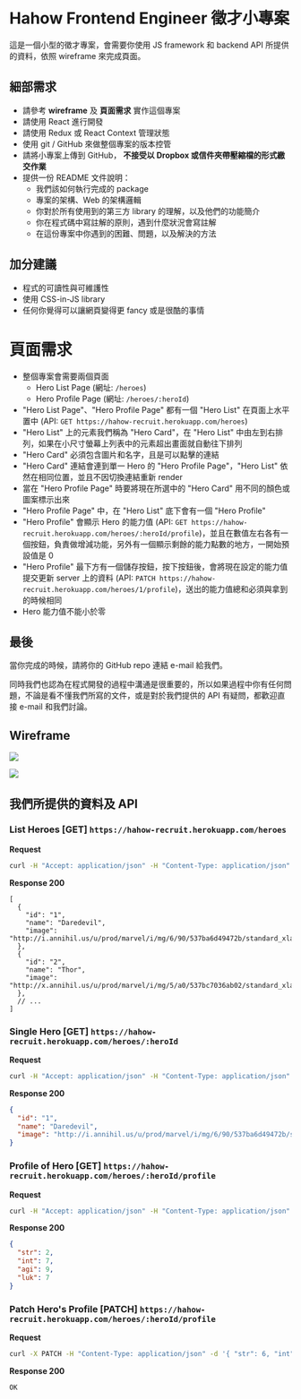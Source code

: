 # Hahow Frontend Engineer 徵才小專案

這是一個小型的徵才專案，會需要你使用 JS framework 和 backend API 所提供的資料，依照 wireframe 來完成頁面。


## 細部需求

- 請參考 **wireframe** 及 **頁面需求** 實作這個專案
- 請使用 React 進行開發
- 請使用 Redux 或 React Context 管理狀態
- 使用 git / GitHub 來做整個專案的版本控管
- 請將小專案上傳到 GitHub， **不接受以 Dropbox 或信件夾帶壓縮檔的形式繳交作業**
- 提供一份 README 文件說明：
  - 我們該如何執行完成的 package
  - 專案的架構、Web 的架構邏輯
  - 你對於所有使用到的第三方 library 的理解，以及他們的功能簡介
  - 你在程式碼中寫註解的原則，遇到什麼狀況會寫註解
  - 在這份專案中你遇到的困難、問題，以及解決的方法

## 加分建議

- 程式的可讀性與可維護性
- 使用 CSS-in-JS library
- 任何你覺得可以讓網頁變得更 fancy 或是很酷的事情

# 頁面需求

- 整個專案會需要兩個頁面
  - Hero List Page (網址: `/heroes`)
  - Hero Profile Page (網址: `/heroes/:heroId`)
- "Hero List Page"、"Hero Profile Page" 都有一個 "Hero List" 在頁面上水平置中 (API: `GET https://hahow-recruit.herokuapp.com/heroes`)
- "Hero List" 上的元素我們稱為 "Hero Card"，在 "Hero List" 中由左到右排列，如果在小尺寸螢幕上列表中的元素超出畫面就自動往下排列
- "Hero Card" 必須包含圖片和名字，且是可以點擊的連結
- "Hero Card" 連結會連到單一 Hero 的 "Hero Profile Page"，"Hero List" 依然在相同位置，並且不因切換連結重新 render
- 當在 "Hero Profile Page" 時要將現在所選中的 "Hero Card" 用不同的顏色或圖案標示出來
- "Hero Profile Page" 中，在 "Hero List" 底下會有一個 "Hero Profile"
- "Hero Profile" 會顯示 Hero 的能力值 (API: `GET https://hahow-recruit.herokuapp.com/heroes/:heroId/profile`)，並且在數值左右各有一個按鈕，負責做增減功能，另外有一個顯示剩餘的能力點數的地方，一開始預設值是 0
- "Hero Profile" 最下方有一個儲存按鈕，按下按鈕後，會將現在設定的能力值提交更新 server 上的資料 (API: `PATCH https://hahow-recruit.herokuapp.com/heroes/1/profile`)，送出的能力值總和必須與拿到的時候相同
- Hero 能力值不能小於零

## 最後

當你完成的時候，請將你的 GitHub repo 連結 e-mail 給我們。

同時我們也認為在程式開發的過程中溝通是很重要的，所以如果過程中你有任何問題，不論是看不懂我們所寫的文件，或是對於我們提供的 API 有疑問，都歡迎直接 e-mail 和我們討論。

## Wireframe

![](assets/hero-list-page.png)

![](assets/hero-profile-page.png)


## 我們所提供的資料及 API

### List Heroes [GET] `https://hahow-recruit.herokuapp.com/heroes`

**Request**

```bash
curl -H "Accept: application/json" -H "Content-Type: application/json" -X GET https://hahow-recruit.herokuapp.com/heroes
```

**Response 200**

```jsonc
[
  {
    "id": "1",
    "name": "Daredevil",
    "image": "http://i.annihil.us/u/prod/marvel/i/mg/6/90/537ba6d49472b/standard_xlarge.jpg"
  },
  {
    "id": "2",
    "name": "Thor",
    "image": "http://x.annihil.us/u/prod/marvel/i/mg/5/a0/537bc7036ab02/standard_xlarge.jpg"
  },
  // ...
]
```

### Single Hero [GET] `https://hahow-recruit.herokuapp.com/heroes/:heroId`

**Request**

```bash
curl -H "Accept: application/json" -H "Content-Type: application/json" -X GET https://hahow-recruit.herokuapp.com/heroes/1
```

**Response 200**

```json
{
  "id": "1",
  "name": "Daredevil",
  "image": "http://i.annihil.us/u/prod/marvel/i/mg/6/90/537ba6d49472b/standard_xlarge.jpg"
}
```

### Profile of Hero [GET] `https://hahow-recruit.herokuapp.com/heroes/:heroId/profile`

**Request**

```bash
curl -H "Accept: application/json" -H "Content-Type: application/json" -X GET https://hahow-recruit.herokuapp.com/heroes/1/profile
```

**Response 200**

```json
{
  "str": 2,
  "int": 7,
  "agi": 9,
  "luk": 7
}
```

### Patch Hero's Profile [PATCH] `https://hahow-recruit.herokuapp.com/heroes/:heroId/profile`

**Request**

```bash
curl -X PATCH -H "Content-Type: application/json" -d '{ "str": 6, "int": 7, "agi": 7, "luk": 5 }' "https://hahow-recruit.herokuapp.com/heroes/1/profile"
```

**Response 200**

```plain
OK
```
